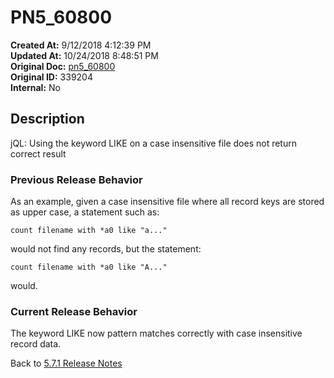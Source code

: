 # PN5_60800

**Created At:** 9/12/2018 4:12:39 PM  
**Updated At:** 10/24/2018 8:48:51 PM  
**Original Doc:** [pn5_60800](https://docs.jbase.com/48420-5-7-1-release-notes/pn5_60800)  
**Original ID:** 339204  
**Internal:** No  

## Description

jQL: Using the keyword LIKE on a case insensitive file does not return correct result

### Previous Release Behavior

As an example, given a case insensitive file where all record keys are stored as upper case, a statement such as:

```
count filename with *a0 like "a..."
```

would not find any records, but the statement:

```
count filename with *a0 like "A..."
```

would.

### Current Release Behavior

The keyword LIKE now pattern matches correctly with case insensitive record data.

Back to [5.7.1 Release Notes](./../README.md)
